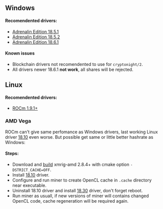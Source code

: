## Windows

#### Recomendented drivers:
* [Adrenalin Edition 18.5.1](https://support.amd.com/en-us/kb-articles/Pages/Radeon-Software-Adrenalin-Edition-18.5.1-Release-Notes.aspx)
* [Adrenalin Edition 18.5.2](https://support.amd.com/en-us/kb-articles/Pages/Radeon-Software-Adrenalin-Edition-18.5.2-Release-Notes.aspx)
* [Adrenalin Edition 18.6.1](https://support.amd.com/en-us/kb-articles/Pages/Radeon-Software-Adrenalin-Edition-18.6.1-Release-Notes.aspx)

#### Known issues
* Blockchain drivers not recomendented to use for `cryptonight/2`.
* All drivers newer 18.6.1 **not work**, all shares will be rejected.

## Linux
#### Recomendented drivers:
* [ROCm 1.9.1+](https://github.com/RadeonOpenCompute/ROCm)

### AMD Vega
ROCm can't give same perfomance as Windows drivers, last working Linux driver [18.10](https://www.amd.com/en/support/kb/release-notes/rn-rad-pro-lin-18-10) even worse.
But possible get same or little better hashrate as Windows:

#### Steps:
* Download and [build](https://github.com/xmrig/xmrig-amd/wiki/Ubuntu-Build) xmrig-amd 2.8.4+ with cmake option `-DSTRICT_CACHE=OFF`.
* Install [18.10](https://www.amd.com/en/support/kb/release-notes/rn-rad-pro-lin-18-10) driver.
* Configure and run miner to create OpenCL cache in `.cache` directory near executable.
* Uninstall 18.10 driver and install [18.30](https://www.amd.com/en/support/kb/release-notes/rn-prorad-lin-18-30) driver, don't forget reboot.
* Run miner as usuall, if new versions of miner will contains changed OpenCL code, cache regeneration will be required again.
